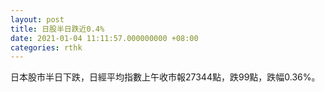 ```yaml
---
layout: post
title: 日股半日跌近0.4%
date: 2021-01-04 11:11:57.000000000 +08:00
categories: rthk
---
```


日本股市半日下跌，日經平均指數上午收市報27344點，跌99點，跌幅0.36%。
